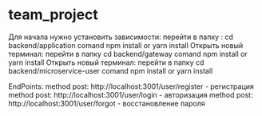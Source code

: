 # team_project

Для начала нужно установить зависимости:
перейти в папку : cd backend/application comand npm install or yarn install
Открыть новый терминал: 
перейти в папку cd backend/gateway comand npm install or yarn install
Открыть новый терминал:
перейти в папку cd backend/microservice-user comand npm install or yarn install

EndPoints:
method post:  http://localhost:3001/user/register  - регистрация
method post:  http://localhost:3001/user/login  - авторизация
method post:  http://localhost:3001/user/forgot  - восстановление пароля
